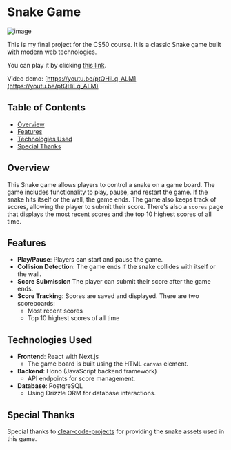 # Snake Game

![image](https://github.com/rekodev/snake-game-react/assets/112801448/56defbcc-51c9-4fcf-8bf1-fdf69bae4494)

This is my final project for the CS50 course. It is a classic Snake game built with modern web technologies.

You can play it by clicking [this link](https://snake-game-react-snowy.vercel.app/).

Video demo: [https://youtu.be/ptQHiLq_ALM](https://youtu.be/ptQHiLq_ALM)

## Table of Contents
- [Overview](#overview)
- [Features](#features)
- [Technologies Used](#technologies-used)
- [Special Thanks](#special-thanks)

## Overview
This Snake game allows players to control a snake on a game board. The game includes functionality to play, pause, and restart the game. If the snake hits itself or the wall, the game ends. The game also keeps track of scores, allowing the player to submit their score. There's also a `scores` page that displays the most recent scores and the top 10 highest scores of all time.

## Features
- **Play/Pause**: Players can start and pause the game.
- **Collision Detection**: The game ends if the snake collides with itself or the wall.
- **Score Submission** The player can submit their score after the game ends.
- **Score Tracking**: Scores are saved and displayed. There are two scoreboards:
  - Most recent scores
  - Top 10 highest scores of all time

## Technologies Used
- **Frontend**: React with Next.js
  - The game board is built using the HTML `canvas` element.
- **Backend**: Hono (JavaScript backend framework)
  - API endpoints for score management.
- **Database**: PostgreSQL
  - Using Drizzle ORM for database interactions.

## Special Thanks
Special thanks to [clear-code-projects](https://github.com/clear-code-projects) for providing the snake assets used in this game.

